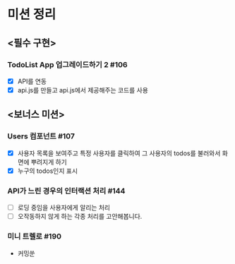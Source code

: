 # 미션 정리

## <필수 구현>

### TodoList App 업그레이드하기 2 #106

- [x] API를 연동
- [x] api.js를 만들고 api.js에서 제공해주는 코드를 사용

## <보너스 미션>

### Users 컴포넌트 #107

- [x] 사용자 목록을 보여주고 특정 사용자를 클릭하여 그 사용자의 todos를 불러와서 화면에 뿌려지게 하기
- [x] 누구의 todos인지 표시

### API가 느린 경우의 인터랙션 처리 #144

- [ ] 로딩 중임을 사용자에게 알리는 처리
- [ ] 오작동하지 않게 하는 각종 처리를 고안해봅니다.

### 미니 트렐로 #190

- 커밍쑨
